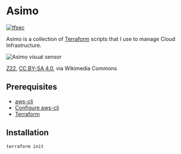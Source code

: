 # Asimo

[![tfsec](https://github.com/shapeshed/asimo/actions/workflows/tfsec.yml/badge.svg)](https://github.com/shapeshed/asimo/actions/workflows/tfsec.yml)

Asimo is a collection of [Terraform][1] scripts that I use to manage Cloud Infrastructure.

![Asimo visual sensor][5]

[Z22][6], [CC BY-SA 4.0][7], via Wikimedia Commons

## Prerequisites

- [aws-cli][3]
- [Configure aws-cli][4]
- [Terraform][2]

## Installation

`terraform init`

[1]: https://www.terraform.io/
[2]: https://learn.hashicorp.com/tutorials/terraform/install-cli
[3]: https://aws.amazon.com/cli/
[4]: https://docs.aws.amazon.com/cli/latest/userguide/cli-configure-quickstart.html
[5]: https://upload.wikimedia.org/wikipedia/commons/d/de/ASIMO_visual_sensor.jpg
[6]: https://commons.wikimedia.org/wiki/File:ASIMO_visual_sensor.jpg
[7]: https://creativecommons.org/licenses/by-sa/4.0
